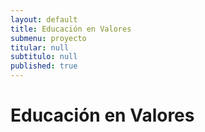```yaml
---
layout: default
title: Educación en Valores
submenu: proyecto
titular: null
subtitulo: null
published: true
---
```


# Educación en Valores
